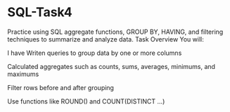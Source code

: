 # SQL-Task4
Practice using SQL aggregate functions, GROUP BY, HAVING, and filtering techniques to summarize and analyze data.
Task Overview
You will:

I have Writen  queries to group data by one or more columns

Calculated aggregates such as counts, sums, averages, minimums, and maximums

Filter rows before and after grouping

Use functions like ROUND() and COUNT(DISTINCT ...)



